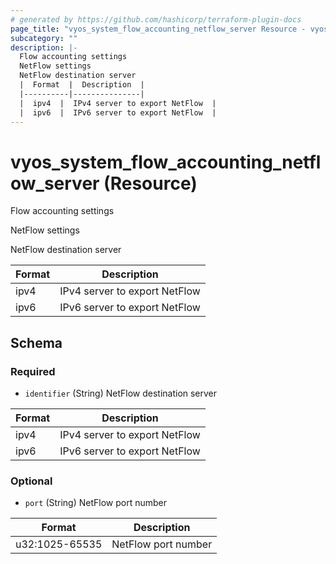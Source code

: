 ```yaml
---
# generated by https://github.com/hashicorp/terraform-plugin-docs
page_title: "vyos_system_flow_accounting_netflow_server Resource - vyos"
subcategory: ""
description: |-
  Flow accounting settings
  NetFlow settings
  NetFlow destination server
  |  Format  |  Description  |
  |----------|---------------|
  |  ipv4  |  IPv4 server to export NetFlow  |
  |  ipv6  |  IPv6 server to export NetFlow  |
---
```


# vyos_system_flow_accounting_netflow_server (Resource)

Flow accounting settings

NetFlow settings

NetFlow destination server

|  Format  |  Description  |
|----------|---------------|
|  ipv4  |  IPv4 server to export NetFlow  |
|  ipv6  |  IPv6 server to export NetFlow  |



<!-- schema generated by tfplugindocs -->
## Schema

### Required

- `identifier` (String) NetFlow destination server

|  Format  |  Description  |
|----------|---------------|
|  ipv4  |  IPv4 server to export NetFlow  |
|  ipv6  |  IPv6 server to export NetFlow  |

### Optional

- `port` (String) NetFlow port number

|  Format  |  Description  |
|----------|---------------|
|  u32:1025-65535  |  NetFlow port number  |
